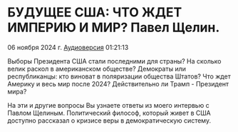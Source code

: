 # БУДУЩЕЕ США: ЧТО ЖДЕТ ИМПЕРИЮ И МИР? Павел Щелин.

06 ноября 2024 г. [Аудиоверсия](https://www.youtube.com/watch?v=JRgzielWQGc) 01:21:13

Выборы Президента США стали последними для страны?
На сколько велик раскол в американском обществе?
Демократы или республиканцы: кто виноват в поляризации общества Штатов?
Что ждет Америку и весь мир после 2024?
Действительно ли Трамп - Президент мира?

На эти и другие вопросы Вы узнаете ответы из моего интервью с Павлом Щелиным.
Политический философ, который живет в США доступно рассказал о кризисе веры в демократическую систему.
